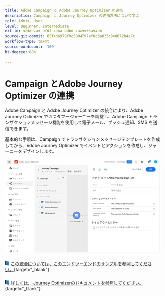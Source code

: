 ```yaml
---
title: Adobe Campaign と Adobe Journey Optimizer の連携
description: Campaign と Journey Optimizer の連携方法について学ぶ
role: Admin, User
level: Beginner, Intermediate
exl-id: 52d8e2a5-9fdf-498a-bdbd-13a9935a94d6
source-git-commit: 65f4da979f0c5884797af0c3a835d948672b4a7c
workflow-type: tm+mt
source-wordcount: '109'
ht-degree: 88%

---
```


# Campaign とAdobe Journey Optimizer の連携

Adobe Campaign と Adobe Journey Optimizer の統合により、Adobe Journey Optimizer でカスタマージャーニーを調整し、Adobe Campaign トランザクションメッセージ機能を使用して電子メール、プッシュ通知、SMS を送信できます。

基本的な手順は、Campaign でトランザクションメッセージテンプレートを作成してから、Adobe Journey Optimizer でイベントとアクションを作成し、ジャーニーをデザインします。


![](assets/ajo-integration.png)


![](../assets/do-not-localize/book.png) [この統合については、このエンドツーエンドのサンプルを参照してください。](https://experienceleague.adobe.com/docs/journey-optimizer/using/orchestrate-journeys/about-journey-building/using-adobe-campaign-classic.html?lang=ja){target="_blank"}.


![](../assets/do-not-localize/book.png) [詳しくは、 Journey Optimizerのドキュメントを参照してください。](https://experienceleague.adobe.com/docs/journey-optimizer/using/orchestrate-journeys/about-journey-building/using-adobe-campaign-classic.html?lang=ja){target="_blank"}.
